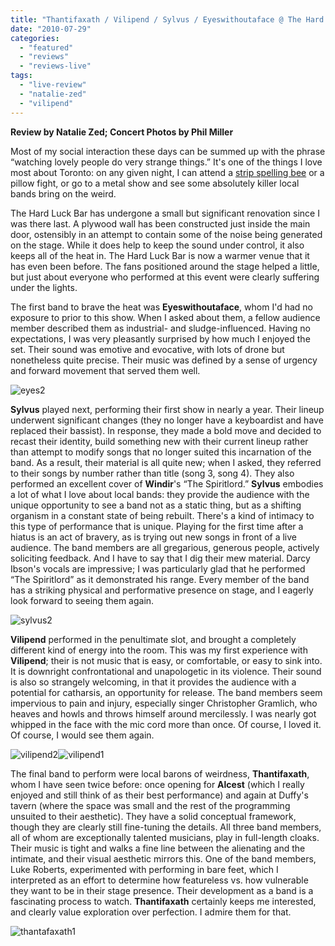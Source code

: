 ```yaml
---
title: "Thantifaxath / Vilipend / Sylvus / Eyeswithoutaface @ The Hard Luck Bar, Toronto ON, July 22, 2010"
date: "2010-07-29"
categories: 
  - "featured"
  - "reviews"
  - "reviews-live"
tags: 
  - "live-review"
  - "natalie-zed"
  - "vilipend"
---
```


**Review by Natalie Zed; Concert Photos by Phil Miller**

Most of my social interaction these days can be summed up with the phrase “watching lovely people do very strange things.” It's one of the things I love most about Toronto: on any given night, I can attend a [strip spelling bee](http://stripspellingbee.blogspot.com/) or a pillow fight, or go to a metal show and see some absolutely killer local bands bring on the weird.

The Hard Luck Bar has undergone a small but significant renovation since I was there last. A plywood wall has been constructed just inside the main door, ostensibly in an attempt to contain some of the noise being generated on the stage. While it does help to keep the sound under control, it also keeps all of the heat in. The Hard Luck Bar is now a warmer venue that it has even been before. The fans positioned around the stage helped a little, but just about everyone who performed at this event were clearly suffering under the lights.

The first band to brave the heat was **Eyeswithoutaface**, whom I'd had no exposure to prior to this show. When I asked about them, a fellow audience member described them as industrial- and sludge-influenced. Having no expectations, I was very pleasantly surprised by how much I enjoyed the set. Their sound was emotive and evocative, with lots of drone but nonetheless quite precise. Their music was defined by a sense of urgency and forward movement that served them well.

![](http://www.hellbound.ca/wp-content/uploads/2010/07/eyes2.jpg "eyes2")

**Sylvus** played next, performing their first show in nearly a year. Their lineup underwent significant changes (they no longer have a keyboardist and have replaced their bassist). In response, they made a bold move and decided to recast their identity, build something new with their current lineup rather than attempt to modify songs that no longer suited this incarnation of the band. As a result, their material is all quite new; when I asked, they referred to their songs by number rather than title (song 3, song 4). They also performed an excellent cover of **Windir**'s “The Spiritlord.” **Sylvus** embodies a lot of what I love about local bands: they provide the audience with the unique opportunity to see a band not as a static thing, but as a shifting organism in a constant state of being rebuilt. There's a kind of intimacy to this type of performance that is unique. Playing for the first time after a hiatus is an act of bravery, as is trying out new songs in front of a live audience. The band members are all gregarious, generous people, actively soliciting feedback. And I have to say that I dig their mew material. Darcy Ibson's vocals are impressive; I was particularly glad that he performed “The Spiritlord” as it demonstrated his range. Every member of the band has a striking physical and performative presence on stage, and I eagerly look forward to seeing them again.

![](http://www.hellbound.ca/wp-content/uploads/2010/07/sylvus2.jpg "sylvus2")

**Vilipend** performed in the penultimate slot, and brought a completely different kind of energy into the room. This was my first experience with **Vilipend**; their is not music that is easy, or comfortable, or easy to sink into. It is downright confrontational and unapologetic in its violence. Their sound is also so strangely welcoming, in that it provides the audience with a potential for catharsis, an opportunity for release. The band members seem impervious to pain and injury, especially singer Christopher Gramlich, who heaves and howls and throws himself around mercilessly. I was nearly got whipped in the face with the mic cord more than once. Of course, I loved it. Of course, I would see them again.

![](http://www.hellbound.ca/wp-content/uploads/2010/07/vilipend2-e1280447719279.jpg "vilipend2")![](http://www.hellbound.ca/wp-content/uploads/2010/07/vilipend1-e1280447753393.jpg "vilipend1")

The final band to perform were local barons of weirdness, **Thantifaxath**, whom I have seen twice before: once opening for **Alcest** (which I really enjoyed and still think of as their best performance) and again at Duffy's tavern (where the space was small and the rest of the programming unsuited to their aesthetic). They have a solid conceptual framework, though they are clearly still fine-tuning the details. All three band members, all of whom are exceptionally talented musicians, play in full-length cloaks. Their music is tight and walks a fine line between the alienating and the intimate, and their visual aesthetic mirrors this. One of the band members, Luke Roberts, experimented with performing in bare feet, which I interpreted as an effort to determine how featureless vs. how vulnerable they want to be in their stage presence. Their development as a band is a fascinating process to watch. **Thantifaxath** certainly keeps me interested, and clearly value exploration over perfection. I admire them for that.

![](http://www.hellbound.ca/wp-content/uploads/2010/07/thantafaxath1.jpg "thantafaxath1")

